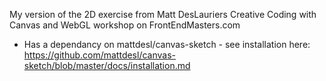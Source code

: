 My version of the 2D exercise from Matt DesLauriers Creative Coding with Canvas and WebGL workshop on FrontEndMasters.com
 - Has a dependancy on mattdesl/canvas-sketch - see installation here:  https://github.com/mattdesl/canvas-sketch/blob/master/docs/installation.md
